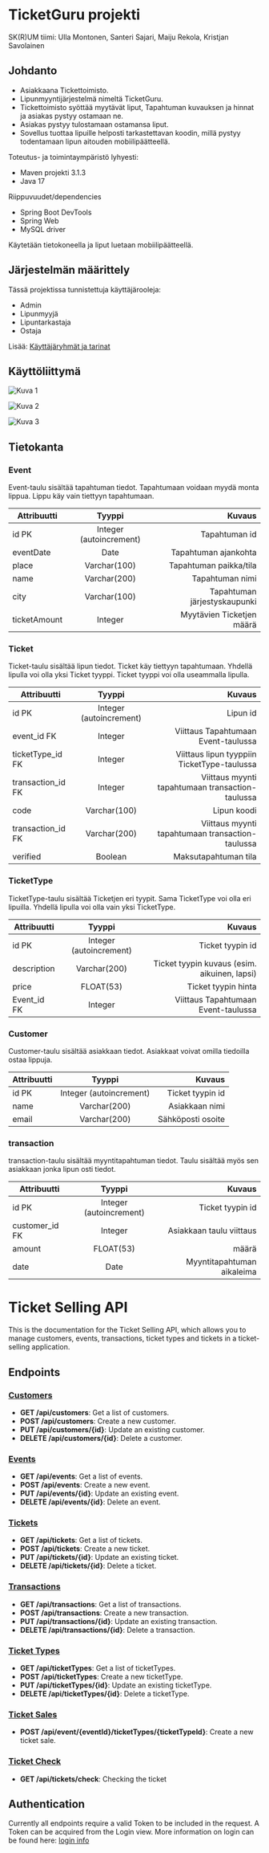 # TicketGuru projekti

SK(R)UM tiimi: Ulla Montonen, Santeri Sajari, Maiju Rekola, Kristjan Savolainen

## Johdanto

* Asiakkaana Tickettoimisto.
* Lipunmyyntijärjestelmä nimeltä TicketGuru. 
* Tickettoimisto syöttää myytävät liput, Tapahtuman kuvauksen ja hinnat ja asiakas pystyy ostamaan ne.
* Asiakas pystyy tulostamaan ostamansa liput.
* Sovellus tuottaa lipuille helposti tarkastettavan koodin, millä pystyy todentamaan lipun aitouden mobiilipäätteellä.

Toteutus- ja toimintaympäristö lyhyesti:
* Maven projekti 3.1.3
* Java 17

Riippuvuudet/dependencies
* Spring Boot DevTools
* Spring Web
* MySQL driver

Käytetään tietokoneella ja liput luetaan mobiilipäätteellä.

## Järjestelmän määrittely
Tässä projektissa tunnistettuja käyttäjärooleja:
* Admin
* Lipunmyyjä
* Lipuntarkastaja
* Ostaja

Lisää: [Käyttäjäryhmät ja tarinat](KayttajaroolitJaTarinat.md)

## Käyttöliittymä

![](Kuva1.png "Kuva 1")

![](Kuva2.png "Kuva 2")

![](Kuva3.png "Kuva 3")

## Tietokanta

 ### Event
Event-taulu sisältää tapahtuman tiedot. Tapahtumaan voidaan myydä monta lippua. Lippu käy vain tiettyyn tapahtumaan. 

| Attribuutti | Tyyppi | Kuvaus |
| --- |:---:| ---:|
| id PK           | Integer (autoincrement) | Tapahtuman id |
| eventDate        | Date | Tapahtuman ajankohta |
| place           | Varchar(100) | Tapahtuman paikka/tila |
| name            | Varchar(200) | Tapahtuman nimi |
| city            | Varchar(100) | Tapahtuman järjestyskaupunki |
| ticketAmount    | Integer | Myytävien Ticketjen määrä |

### Ticket
Ticket-taulu sisältää lipun tiedot. Ticket käy tiettyyn tapahtumaan. Yhdellä lipulla voi olla yksi Ticket tyyppi. Ticket tyyppi voi olla useammalla lipulla.

| Attribuutti | Tyyppi | Kuvaus |
| --- |:---:| ---:|
| id PK      | Integer (autoincrement) | Lipun id |
| event_id  FK | Integer | Viittaus Tapahtumaan Event-taulussa |
| ticketType_id FK     | Integer | Viittaus lipun tyyppiin TicketType-taulussa |
| transaction_id FK     | Integer | Viittaus myynti tapahtumaan transaction-taulussa |
| code     | Varchar(100) | Lipun koodi |
| transaction_id FK     | Varchar(200) | Viittaus myynti tapahtumaan transaction-taulussa |
| verified     | Boolean | Maksutapahtuman tila |

### TicketType
TicketType-taulu sisältää Ticketjen eri tyypit. Sama TicketType voi olla eri lipuilla. Yhdellä lipulla voi olla vain yksi TicketType.

| Attribuutti | Tyyppi | Kuvaus |
| --- |:---:| ---:|
| id PK     | Integer (autoincrement) | Ticket tyypin id |
| description          | Varchar(200) | Ticket tyypin kuvaus (esim. aikuinen, lapsi) |
| price           | FLOAT(53) | Ticket tyypin hinta |
| Event_id  FK | Integer | Viittaus Tapahtumaan Event-taulussa |

### Customer
Customer-taulu sisältää asiakkaan tiedot. Asiakkaat voivat omilla tiedoilla ostaa lippuja. 

| Attribuutti | Tyyppi | Kuvaus |
| --- |:---:| ---:|
| id PK     | Integer (autoincrement) | Ticket tyypin id |
| name           | Varchar(200) | Asiakkaan nimi |
| email           | Varchar(200) | Sähköposti osoite |

### transaction
transaction-taulu sisältää myyntitapahtuman tiedot. Taulu sisältää myös sen asiakkaan jonka lipun osti tiedot.

| Attribuutti | Tyyppi | Kuvaus |
| --- |:---:| ---:|
| id PK     | Integer (autoincrement) | Ticket tyypin id |
| customer_id FK          | Integer | Asiakkaan taulu viittaus |
| amount           | FLOAT(53) | määrä |
| date          | Date | Myyntitapahtuman aikaleima |

# Ticket Selling API

This is the documentation for the Ticket Selling API, which allows you to manage customers, events, transactions, ticket types and tickets in a ticket-selling application.

## Endpoints

### [Customers](RESTDoc/customer.md)

- **GET /api/customers**: Get a list of customers.
- **POST /api/customers**: Create a new customer.
- **PUT /api/customers/{id}**: Update an existing customer.
- **DELETE /api/customers/{id}**: Delete a customer.

### [Events](RESTDoc/event.md)

- **GET /api/events**: Get a list of events.
- **POST /api/events**: Create a new event.
- **PUT /api/events/{id}**: Update an existing event.
- **DELETE /api/events/{id}**: Delete an event.

### [Tickets](RESTDoc/ticket.md)

- **GET /api/tickets**: Get a list of tickets.
- **POST /api/tickets**: Create a new ticket.
- **PUT /api/tickets/{id}**: Update an existing ticket.
- **DELETE /api/tickets/{id}**: Delete a ticket.

### [Transactions](RESTDoc/transaction.md)

- **GET /api/transactions**: Get a list of transactions.
- **POST /api/transactions**: Create a new transaction.
- **PUT /api/transactions/{id}**: Update an existing transaction.
- **DELETE /api/transactions/{id}**: Delete a transaction.

### [Ticket Types](RESTDoc/TicketType.md)

- **GET /api/ticketTypes**: Get a list of ticketTypes.
- **POST /api/ticketTypes**: Create a new ticketType.
- **PUT /api/ticketTypes/{id}**: Update an existing ticketType.
- **DELETE /api/ticketTypes/{id}**: Delete a ticketType.

### [Ticket Sales](RESTDoc/TicketSale.md)

- **POST /api/event/{eventId}/ticketTypes/{ticketTypeId}**: Create a new ticket sale.

### [Ticket Check](RESRDoc/TicketCheck.md)

- **GET /api/tickets/check**: Checking the ticket

## Authentication

Currently all endpoints require a valid Token to be included in the request. A Token can be acquired from the Login view. More information on login can be found here: [login info](RESTDoc/login.md)


